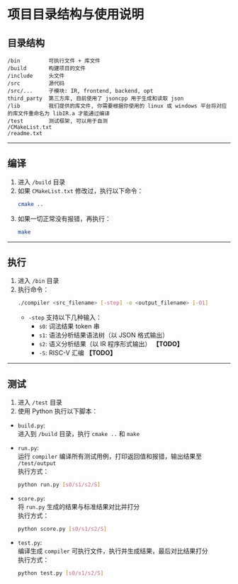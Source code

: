# 项目目录结构与使用说明

## 目录结构

```
/bin         可执行文件 + 库文件  
/build       构建项目的文件  
/include     头文件  
/src         源代码  
/src/...     子模块: IR, frontend, backend, opt  
third_party  第三方库, 目前使用了 jsoncpp 用于生成和读取 json  
/lib         我们提供的库文件, 你需要根据你使用的 linux 或 windows 平台将对应的库文件重命名为 libIR.a 才能通过编译  
/test        测试框架, 可以用于自测  
/CMakeList.txt  
/readme.txt  
```

---

## 编译

1. 进入 `/build` 目录
2. 如果 `CMakeList.txt` 修改过，执行以下命令：
   ```bash
   cmake ..
   ```
3. 如果一切正常没有报错，再执行：
   ```bash
   make
   ```

---

## 执行

1. 进入 `/bin` 目录
2. 执行命令：
   ```bash
   ./compiler <src_filename> [-step] -o <output_filename> [-O1]
   ```
    - `-step` 支持以下几种输入：
        - `s0`: 词法结果 token 串
        - `s1`: 语法分析结果语法树（以 JSON 格式输出）
        - `s2`: 语义分析结果（以 IR 程序形式输出） **【TODO】**
        - `-S`: RISC-V 汇编 **【TODO】**

---

## 测试

1. 进入 `/test` 目录
2. 使用 Python 执行以下脚本：

- `build.py`:  
  进入到 `/build` 目录，执行 `cmake ..` 和 `make`

- `run.py`:  
  运行 `compiler` 编译所有测试用例，打印返回值和报错，输出结果至 `/test/output`  
  执行方式：
  ```bash
  python run.py [s0/s1/s2/S]
  ```

- `score.py`:  
  将 `run.py` 生成的结果与标准结果对比并打分  
  执行方式：
  ```bash
  python score.py [s0/s1/s2/S]
  ```

- `test.py`:  
  编译生成 `compiler` 可执行文件，执行并生成结果，最后对比结果打分  
  执行方式：
  ```bash
  python test.py [s0/s1/s2/S]
  ```
